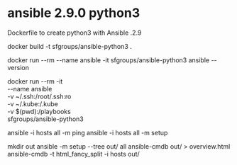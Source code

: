 # ansible 2.9.0 python3 

Dockerfile to create python3 with Ansible .2.9

docker build -t sfgroups/ansible-python3 .

docker run --rm --name ansible -it sfgroups/ansible-python3 ansible --version

docker run --rm -it \
        --name ansible \
        -v ~/.ssh:/root/.ssh:ro \
        -v ~/.kube:/.kube \
        -v $(pwd):/playbooks \
        sfgroups/ansible-python3

ansible -i hosts all -m ping 
ansible -i hosts all -m setup



mkdir out
ansible -m setup --tree out/ all
ansible-cmdb out/ > overview.html
ansible-cmdb -t html_fancy_split -i hosts out/
